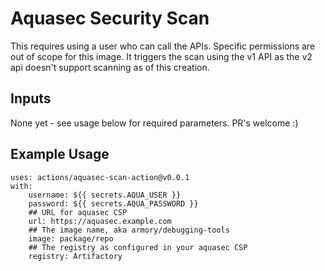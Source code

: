 # Aquasec Security Scan

This requires using a user who can call the APIs.  Specific permissions are out of scope for this image.  It triggers the scan using the v1 API as the v2 api doesn't support scanning as of this creation.

## Inputs
None yet - see usage below for required parameters.  PR's welcome :) 

## Example Usage

```
uses: actions/aquasec-scan-action@v0.0.1
with:
    username: ${{ secrets.AQUA_USER }}
    password: ${{ secrets.AQUA_PASSWORD }}
    ## URL for aquasec CSP
    url: https://aquasec.example.com
    ## The image name, aka armory/debugging-tools
    image: package/repo
    ## The registry as configured in your aquasec CSP
    registry: Artifactory
```

